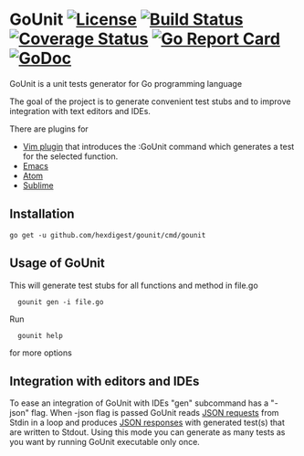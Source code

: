 # GoUnit [![License](https://img.shields.io/badge/license-Apache%202.0-green.svg)](https://github.com/hexdigest/gounit/blob/master/LICENSE) [![Build Status](https://travis-ci.org/hexdigest/gounit.svg?branch=master)](https://travis-ci.org/hexdigest/gounit) [![Coverage Status](https://coveralls.io/repos/github/hexdigest/gounit/badge.svg?branch=master)](https://coveralls.io/github/hexdigest/gounit?branch=master) [![Go Report Card](https://goreportcard.com/badge/github.com/hexdigest/gounit)](https://goreportcard.com/report/github.com/hexdigest/gounit) [![GoDoc](https://godoc.org/github.com/hexdigest/gounit?status.svg)](http://godoc.org/github.com/hexdigest/gounit)

GoUnit is a unit tests generator for Go programming language

The goal of the project is to generate convenient test stubs and to improve integration with text editors and IDEs.

There are plugins for
* [Vim plugin](https://github.com/hexdigest/gounit-vim) that introduces the :GoUnit command which generates a test for the selected function.
* [Emacs](https://github.com/hexdigest/GoUnit-Emacs)
* [Atom](https://github.com/hexdigest/atom-gounit)
* [Sublime](https://github.com/hexdigest/gounit-sublime)

## Installation

```
go get -u github.com/hexdigest/gounit/cmd/gounit
```

## Usage of GoUnit

This will generate test stubs for all functions and method in file.go

```
  gounit gen -i file.go 
```

Run
```
  gounit help
```

for more options

## Integration with editors and IDEs

To ease an integration of GoUnit with IDEs "gen" subcommand has a "-json" flag.
When -json flag is passed GoUnit reads [JSON requests](https://github.com/hexdigest/gounit/blob/master/client.go#L5) from Stdin in a loop and produces [JSON responses](https://github.com/hexdigest/gounit/blob/master/client.go#L16) with generated test(s) that are written to Stdout.
Using this mode you can generate as many tests as you want by running GoUnit executable only once.
